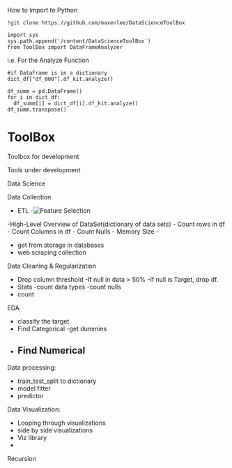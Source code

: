 How to Import to Python
```
!git clone https://github.com/maxenlee/DataScienceToolBox
```
```
import sys
sys.path.append('/content/DataScienceToolBox')
from ToolBox import DataFrameAnalyzer
```
i.e. For the Analyze Function
```
#if DataFrame is in a dictionary
dict_df["df_000"].df_kit.analyze()
```
```
df_summ = pd.DataFrame()
for i in dict_df:
  df_summ[i] = dict_df[i].df_kit.analyze()
df_summ.transpose()
```



# ToolBox
Toolbox for development

Tools under development

Data Science
  
Data Collection
 - ETL
   -![Feature Selection](https://miro.medium.com/v2/resize:fit:720/format:webp/1*tzfWABEHK9-4SOaSl1mdRA.png)


   
 -High-Level Overview of DataSet(dictionary of data sets)
    - Count rows in df
    - Count Columns in df
    - Count Nulls
    - Memory Size
    - 
  - get from storage in databases
  - web scraping collection
    
  
Data Cleaning & Regularization
  - Drop column threshold
    -If null in data > 50%
    -If null is Target, drop df.
  - Stats
    -count data types
    -count nulls
  - count 

EDA
  - classify the target
  - Find Categorical
      -get dummies
  - Find Numerical
     -   

Data processing:
  - train_test_split to dictionary
  - model fitter
  - predictor

Data Visualization:
  - Looping through visualizations
  - side by side visualizations
  - Viz library
  - 

Recursion 


 
